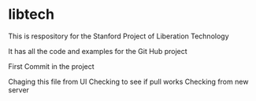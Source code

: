 libtech
=======

This is respository for the Stanford Project of Liberation Technology

It has all the code and examples for the Git Hub project

First Commit in the project

Chaging this file from UI
Checking to see if pull works
Checking from new server
